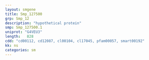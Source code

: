 ```yaml
---
layout: smgene
title: Smp_127500
grp: Smp_12
description: "hypothetical protein"
smp: Smp_127500.1
uniprot: "G4VEU3"
length:   828
cdd: "cd00112, cd12087, cl00104, cl17045, pfam00057, smart00192"
kk: ns
categories: sm
---
```

